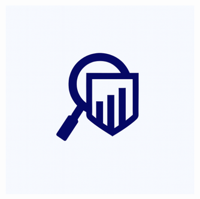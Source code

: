 ![White Knight Logo](https://github.com/nguyentansinh123/PriceChecking/blob/ccade6fbafd2e375356ee0a1365e71f418123205/logo.png)
